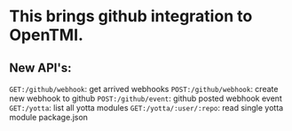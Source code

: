 # This brings github integration to OpenTMI.

## New API's:

`GET:/github/webhook`: get arrived webhooks
`POST:/github/webhook`: create new webhook to github
`POST:/github/event`: github posted webhook event
`GET:/yotta`: list all yotta modules
`GET:/yotta/:user/:repo`: read single yotta module package.json
